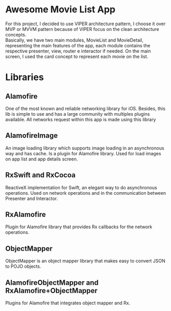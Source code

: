 # Awesome Movie List App

For this project, I decided to use VIPER architecture pattern, I choose it over MVP or MVVM pattern because of VIPER focus on the clean architecture concepts.
<br>Basically, we have two main modules, MovieList and MovieDetail, representing the main features of the app, each module contains the respective presenter, view, router e interactor if needed. 
On the main screen, I used the card concept to represent each movie on the list.

# Libraries

## Alamofire
One of the most known and reliable networking library for iOS. Besides, this lib is simple to use and has a large community with multiples plugins available.
All networks request within this app is made using this library

## AlamofireImage
An image loading library which supports image loading in an asynchronous way and has cache. Is a plugin for Alamofire library.
Used for load images on app list and app details screen.

## RxSwift and RxCocoa
ReactiveX implementation for Swift, an elegant way to do asynchronous operations.
Used on network operations and in the communication between Presenter and Interactor.

## RxAlamofire
Plugin for Alamofire library that provides Rx callbacks for the network operations.

## ObjectMapper
ObjectMapper is an object mapper library that makes easy to convert JSON to POJO objects.

## AlamofireObjectMapper and RxAlamofire+ObjectMapper
Plugins for Alamofire that integrates object mapper and Rx. 

